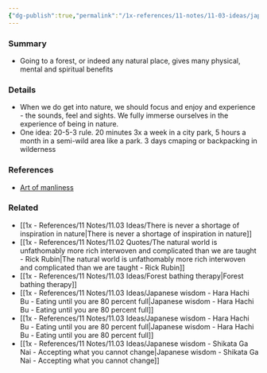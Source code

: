 ```yaml
---
{"dg-publish":true,"permalink":"/1x-references/11-notes/11-03-ideas/japanese-wisdom-shinrin-yoku-forest-bathing/","title":"Japanese wisdom -","noteIcon":""}
---
```


### Summary
- Going to a forest, or indeed any natural place, gives many physical, mental and spiritual benefits

### Details
- When we do get into nature, we should focus and enjoy and experience - the sounds, feel and sights. We fully immerse ourselves in the experience of being in nature.
- One idea: 20-5-3 rule. 20 minutes 3x a week in a city park, 5 hours a month in a semi-wild area like a park. 3 days cmaping or backpacking in wilderness

### References
- [Art of manliness](https://www.artofmanliness.com/character/advice/7-japanese-concepts-that-can-improve-your-life/)

### Related
- [[1x - References/11 Notes/11.03 Ideas/There is never a shortage of inspiration in nature\|There is never a shortage of inspiration in nature]]
- [[1x - References/11 Notes/11.02 Quotes/The natural world is unfathomably more rich interwoven and complicated than we are taught - Rick Rubin\|The natural world is unfathomably more rich interwoven and complicated than we are taught - Rick Rubin]]
- [[1x - References/11 Notes/11.03 Ideas/Forest bathing therapy\|Forest bathing therapy]]
- [[1x - References/11 Notes/11.03 Ideas/Japanese wisdom - Hara Hachi Bu - Eating until you are 80 percent full\|Japanese wisdom - Hara Hachi Bu - Eating until you are 80 percent full]]
- [[1x - References/11 Notes/11.03 Ideas/Japanese wisdom - Hara Hachi Bu - Eating until you are 80 percent full\|Japanese wisdom - Hara Hachi Bu - Eating until you are 80 percent full]]
- [[1x - References/11 Notes/11.03 Ideas/Japanese wisdom - Shikata Ga Nai - Accepting what you cannot change\|Japanese wisdom - Shikata Ga Nai - Accepting what you cannot change]]
